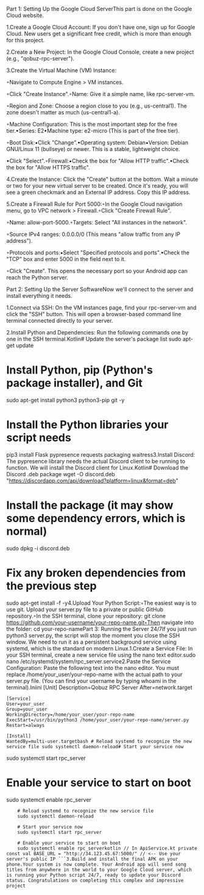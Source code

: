Part 1: Setting Up the Google Cloud ServerThis part is done on the Google Cloud website.

1.Create a Google Cloud Account: If you don't have one, sign up for Google Cloud. New users get a significant free credit, which is more than enough for this project.

2.Create a New Project: In the Google Cloud Console, create a new project (e.g., "qobuz-rpc-server").

3.Create the Virtual Machine (VM) Instance:

◦Navigate to Compute Engine > VM instances.

◦Click "Create Instance".◦Name: Give it a simple name, like rpc-server-vm.

◦Region and Zone: Choose a region close to you (e.g., us-central1). The zone doesn't matter as much (us-central1-a).

◦Machine Configuration: This is the most important step for the free tier.▪Series: E2▪Machine type: e2-micro (This is part of the free tier).

◦Boot Disk:▪Click "Change".▪Operating system: Debian▪Version: Debian GNU/Linux 11 (bullseye) or newer. This is a stable, lightweight choice.

▪Click "Select".◦Firewall:▪Check the box for "Allow HTTP traffic".▪Check the box for "Allow HTTPS traffic".

4.Create the Instance: Click the "Create" button at the bottom. Wait a minute or two for your new virtual server to be created. Once it's ready, you will see a green checkmark and an External IP address. Copy this IP address.

5.Create a Firewall Rule for Port 5000:◦In the Google Cloud navigation menu, go to VPC network > Firewall.◦Click "Create Firewall Rule".

◦Name: allow-port-5000.◦Targets: Select "All instances in the network".

◦Source IPv4 ranges: 0.0.0.0/0 (This means "allow traffic from any IP address").

◦Protocols and ports:▪Select "Specified protocols and ports".▪Check the "TCP" box and enter 5000 in the field next to it.

◦Click "Create". This opens the necessary port so your Android app can reach the Python server.

Part 2: Setting Up the Server SoftwareNow we'll connect to the server and install everything it needs.

1.Connect via SSH: On the VM instances page, find your rpc-server-vm and click the "SSH" button. This will open a browser-based command line terminal connected directly to your server.

2.Install Python and Dependencies: Run the following commands one by one in the SSH terminal.Kotlin# Update the server's package list
sudo apt-get update

# Install Python, pip (Python's package installer), and Git
sudo apt-get install python3 python3-pip git -y

# Install the Python libraries your script needs
pip3 install Flask pypresence requests packaging waitress3.Install Discord: The pypresence library needs the actual Discord client to be running to function. We will install the Discord client for Linux.Kotlin# Download the Discord .deb package
wget -O discord.deb "https://discordapp.com/api/download?platform=linux&format=deb"

# Install the package (it may show some dependency errors, which is normal)
sudo dpkg -i discord.deb

# Fix any broken dependencies from the previous step
sudo apt-get install -f -y4.Upload Your Python Script:◦The easiest way is to use git. Upload your server.py file to a private or public GitHub repository.◦In the SSH terminal, clone your repository: git clone https://github.com/your-username/your-repo-name.git◦Then navigate into the folder: cd your-repo-namePart 3: Running the Server 24/7If you just run python3 server.py, the script will stop the moment you close the SSH window. We need to run it as a persistent background service using systemd, which is the standard on modern Linux.1.Create a Service File: In your SSH terminal, create a new service file using the nano text editor.sudo nano /etc/systemd/system/rpc_server.service2.Paste the Service Configuration: Paste the following text into the nano editor. You must replace /home/your_user/your-repo-name with the actual path to your server.py file. (You can find your username by typing whoami in the terminal).Iniini
    [Unit]
    Description=Qobuz RPC Server
    After=network.target
    
    [Service]
    User=your_user 
    Group=your_user
    WorkingDirectory=/home/your_user/your-repo-name
    ExecStart=/usr/bin/python3 /home/your_user/your-repo-name/server.py
    Restart=always
    
    [Install]
    WantedBy=multi-user.targetbash # Reload systemd to recognize the new service file sudo systemctl daemon-reload# Start your service now
sudo systemctl start rpc_server

# Enable your service to start on boot
sudo systemctl enable rpc_server
```4.Check the Status: You can check if your server is running correctly with:Shell Scriptbash
    # Reload systemd to recognize the new service file
    sudo systemctl daemon-reload
    
    # Start your service now
    sudo systemctl start rpc_server
    
    # Enable your service to start on boot
    sudo systemctl enable rpc_serverkotlin // In ApiService.kt private const val BASE_URL = "http://34.123.45.67:5000/" // <-- Use your server's public IP ```3.Build and install the final APK on your phone.Your system is now complete. Your Android app will send song titles from anywhere in the world to your Google Cloud server, which is running your Python script 24/7, ready to update your Discord status. Congratulations on completing this complex and impressive project